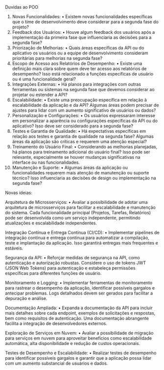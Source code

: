 Duvidas ao POO

1.	Novas Funcionalidades:
•	Existem novas funcionalidades específicas que o time de desenvolvimento deve considerar para a segunda fase do projeto?
2.	Feedback dos Usuários:
•	Houve algum feedback dos usuários após a implementação da primeira fase que influenciaria as decisões para a segunda fase?
3.	Priorização de Melhorias:
•	Quais áreas específicas da API ou do aplicativo os usuários ou a equipe de desenvolvimento consideram prioritárias para melhorias na segunda fase?
4.	Escopo de Acesso aos Relatórios de Desempenho:
•	Existe uma definição mais clara sobre quem deve ter acesso aos relatórios de desempenho? Isso está relacionado a funções específicas de usuário ou é uma funcionalidade geral?
5.	Integrações Externas:
•	Há planos para integrações com outras ferramentas ou sistemas na segunda fase que devemos considerar ao projetar ou estender a API?
6.	Escalabilidade:
•	Existe uma preocupação específica em relação à escalabilidade da aplicação e da API? Algumas áreas podem precisar de ajustes para lidar com um aumento significativo de usuários ou dados?
7.	Personalização e Configurações:
•	Os usuários expressaram interesse em personalizar a aparência ou configurações específicas da API ou do aplicativo? Isso deve ser considerado para a segunda fase?
8.	Testes e Garantia de Qualidade:
•	Há expectativas específicas em relação aos testes e garantia de qualidade na segunda fase? Algumas áreas da aplicação são críticas e requerem uma atenção especial?
9.	Treinamento do Usuário Final:
•	Considerando as melhorias planejadas, há planos para treinamento adicional do usuário final? Isso pode ser relevante, especialmente se houver mudanças significativas na interface ou nas funcionalidades.
10.	Manutenção e Suporte:
•	Algumas áreas da aplicação ou funcionalidades requerem mais atenção de manutenção ou suporte técnico? Isso influenciaria as decisões de design ou implementação na segunda fase?


Novas ideias:

Arquitetura de Microsserviços:
•	Avaliar a possibilidade de adotar uma arquitetura de microsserviços para facilitar a escalabilidade e manutenção do sistema. Cada funcionalidade principal (Projetos, Tarefas, Relatórios) pode ser desenvolvida como um serviço independente, permitindo atualizações e escalabilidade independentes.

Integração Contínua e Entrega Contínua (CI/CD):
•	Implementar pipelines de integração contínua e entrega contínua para automatizar a compilação, teste e implantação da aplicação. Isso garantirá entregas mais frequentes e estáveis.

Segurança da API:
•	Reforçar medidas de segurança na API, como autenticação e autorização robustas. Considere o uso de tokens JWT (JSON Web Tokens) para autenticação e estabeleça permissões específicas para diferentes funções de usuário.

Monitoramento e Logging:
•	Implementar ferramentas de monitoramento para rastrear o desempenho da aplicação, identificar possíveis gargalos e antecipar problemas. Logs detalhados devem ser gerados para facilitar a depuração e análise.

Documentação Ampliada:
•	Expanda a documentação da API para incluir mais detalhes sobre cada endpoint, exemplos de solicitações e respostas, bem como requisitos de autenticação. Uma documentação abrangente facilita a integração de desenvolvedores externos.

Exploração de Serviços em Nuvem:
•	Avaliar a possibilidade de migração para serviços em nuvem para aproveitar benefícios como escalabilidade automática, alta disponibilidade e redução de custos operacionais.

Testes de Desempenho e Escalabilidade:
•	Realizar testes de desempenho para identificar possíveis gargalos e garantir que a aplicação possa lidar com um aumento substancial de usuários e dados.

